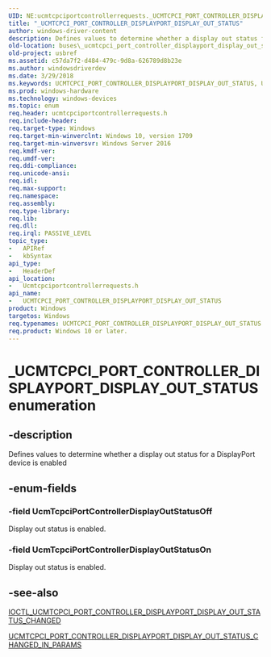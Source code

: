 ```yaml
---
UID: NE:ucmtcpciportcontrollerrequests._UCMTCPCI_PORT_CONTROLLER_DISPLAYPORT_DISPLAY_OUT_STATUS
title: "_UCMTCPCI_PORT_CONTROLLER_DISPLAYPORT_DISPLAY_OUT_STATUS"
author: windows-driver-content
description: Defines values to determine whether a display out status for a DisplayPort device is enabled.
old-location: buses\_ucmtcpci_port_controller_displayport_display_out_status.htm
old-project: usbref
ms.assetid: c57da7f2-d484-479c-9d8a-626789d8b23e
ms.author: windowsdriverdev
ms.date: 3/29/2018
ms.keywords: UCMTCPCI_PORT_CONTROLLER_DISPLAYPORT_DISPLAY_OUT_STATUS, UCMTCPCI_PORT_CONTROLLER_DISPLAYPORT_DISPLAY_OUT_STATUS enumeration [Buses], UcmTcpciPortControllerDisplayOutStatusOff, UcmTcpciPortControllerDisplayOutStatusOn, _UCMTCPCI_PORT_CONTROLLER_DISPLAYPORT_DISPLAY_OUT_STATUS, buses._ucmtcpci_port_controller_displayport_display_out_status, ucmtcpciportcontrollerrequests/UCMTCPCI_PORT_CONTROLLER_DISPLAYPORT_DISPLAY_OUT_STATUS, ucmtcpciportcontrollerrequests/UcmTcpciPortControllerDisplayOutStatusOff, ucmtcpciportcontrollerrequests/UcmTcpciPortControllerDisplayOutStatusOn
ms.prod: windows-hardware
ms.technology: windows-devices
ms.topic: enum
req.header: ucmtcpciportcontrollerrequests.h
req.include-header: 
req.target-type: Windows
req.target-min-winverclnt: Windows 10, version 1709
req.target-min-winversvr: Windows Server 2016
req.kmdf-ver: 
req.umdf-ver: 
req.ddi-compliance: 
req.unicode-ansi: 
req.idl: 
req.max-support: 
req.namespace: 
req.assembly: 
req.type-library: 
req.lib: 
req.dll: 
req.irql: PASSIVE_LEVEL
topic_type:
-	APIRef
-	kbSyntax
api_type:
-	HeaderDef
api_location:
-	Ucmtcpciportcontrollerrequests.h
api_name:
-	UCMTCPCI_PORT_CONTROLLER_DISPLAYPORT_DISPLAY_OUT_STATUS
product: Windows
targetos: Windows
req.typenames: UCMTCPCI_PORT_CONTROLLER_DISPLAYPORT_DISPLAY_OUT_STATUS
req.product: Windows 10 or later.
---
```


# _UCMTCPCI_PORT_CONTROLLER_DISPLAYPORT_DISPLAY_OUT_STATUS enumeration


## -description


Defines values to determine whether a display out status for a DisplayPort device is enabled


## -enum-fields




### -field UcmTcpciPortControllerDisplayOutStatusOff

Display out status is enabled.


### -field UcmTcpciPortControllerDisplayOutStatusOn

Display out status is enabled.


## -see-also




<a href="https://msdn.microsoft.com/5f174c0a-43aa-48eb-999b-077f1d68c0cb">IOCTL_UCMTCPCI_PORT_CONTROLLER_DISPLAYPORT_DISPLAY_OUT_STATUS_CHANGED</a>



<a href="https://msdn.microsoft.com/c808f607-b121-4406-bb9f-4c5be3f179e3">UCMTCPCI_PORT_CONTROLLER_DISPLAYPORT_DISPLAY_OUT_STATUS_CHANGED_IN_PARAMS</a>
 

 

